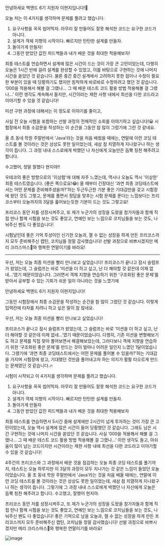 안녕하세요 백엔드 6기 지원자 이현지입니다!💃

오늘 저는 이 4가지를 생각하며 문제를 풀려고 했습니다.
1. 요구사항을 꼭꼭 씹어먹자. 아무리 잘 만들어도 잘못 해석한 코드는 요구한 코드가 아니다.
2. 설계가 객체 지향의 시작이다. 빠르지만 탄탄한 설계를 만들자.
3. 돌아가게 만들자!
4. 그동안 받았던 값진 피드백들과 내가 배운 것을 최대한 적용해보자!

최종 테스트를 연습하면서 설계에 많은 시간이 드는 것이 가장 큰 고민이었는데, 다행히 오늘은 1시간 반에 걸려 설계를 완성할 수 있었고, 이를 바탕으로 구현하는 것에 나머지 시간을 쏟았던 것 같습니다. 
물론 중간 중간 설계에서 고려하지 못한 점이나 수정이 필요한 부분이 있을 때 당황하기도 했지만 침착하게 바로바로 수정하려고 했던 것 같습니다.
‘000을 적용해서 해볼 걸 그랬나… 그 때 배운 테스트 코드 활용 방법 적용해볼 걸 그랬나…’ 이런 생각도 계속해서 들지만, 시간이라는 제한 사항 내에서 최선을 다한 코드라고 이야기할 수 있을 것 같습니다!


미션 구현 과정에 대해서는 이 정도로 이야기를 줄이고, 


사실 전 오늘 시험을 포함하는 선발 과정의 전체적인 소회를 이야기하고 싶습니다!😀
시험장에서 최종 소감문을 작성하는 이 순간을 그동안 참 많이 그렸기에 그런 것 같네요.

올 초 동네 학원 주말반에서 ‘Java’라는 것을 처음 배웠을 때에는, 연말에 이런 코딩 테스트를 볼 것이라는 것은 상상도 못한 일이었는데, 
새삼 참 치열하게 지나왔구나 하는 생각이 듭니다. 그 과정 내내 스스로에게 박했던 나 자신에게 오늘만은 듬뿍 칭찬 해주려고 합니다. 

수고했어, 정말 잘했다 현지야!!

우테코의 좋은 방향으로의 '이상함'에 대해 자주 느꼈는데, 역시나 오늘도 역시 '이상한' 최종 테스트였습니다. (좋은 쪽으로요!😂)
올 때부터 긴장대신 ‘과연 최종 코딩테스트에서는 어떤 문제를 준비해주셨을까?’하는 두근두근한 기분 좋은 기대감만을 갖고 시험장에 왔던 것도 그렇고,
문제를 풀면서 정답을 맞추는 시험 문제를 푼다는 느낌보다는 프리코스부터 오늘까지의 3달을 훑어보는듯한 기분이 드는 것도 그렇고요!

프리코스 동안 저를 성장시켜주고, 또 제가 누군가의 성장을 도왔을 참가자들과 함께 직접 만나 함께 시험을 보는 것도 좋았고,
연예인 보는 느낌으로 코치님들을 보는 것도, 
나눠주신 펜도 다 좋았습니다! 

시험날인데 좋은 기억 투성이인 신기한 오늘과, 잴 수 없는 성장을 하게 만든 프리코스까지 모두 준비해주신 캡틴, 코치님들 정말 감사했습니다! 
선발 과정으로 바쁘시겠지만 메리 크리스마스🎄와 행복한 연말이기를 바라요!


----


우선, 저는 오늘 최종 미션을 빨리 만나보고 싶었습니다!
프리코스가 끝나고 잠시 슬럼프가 왔었는데, 그 슬럼프는 바로 ‘미션을 더 하고 싶고, 난 더 해야할 것 같은데 이제 없네…’였기 때문이었습니다. 
그러면서 객체 지향을 연습하기 위한 ‘구조화된 좋은 문제’를 받아서 공부할 수 있는 기회가 쉬운 일이 아니라는 것을 느꼈기에 

안녕하세요 백엔드 6기 지원자 이현지입니다!

그동안 시험장에서 최종 소감문을 작성하는 순간을 참 많이 그렸던 것 같습니다. 이렇게 입력칸에 타자를 치려니 하고 싶은 말이 참 많네요.

우선, 저는 오늘 최종 미션을 빨리 만나보고 싶었습니다!

프리코스가 끝나고 잠시 슬럼프가 왔었는데, 그 슬럼프는 바로 ‘미션을 더 하고 싶고, 난 더 해야할 것 같은데 이제 없네…’였기 때문이었습니다. 다행히, 기존 미션을 변형해보기도 하고 문제를 직접 찾아 풀어보면서 해결해보았는데, 그러다보니 객체 지향을 연습하기 위한 ‘구조화된 좋은 문제’를 만드는 것이 얼마나 어려운 일인지 느꼈던 1달이었습니다.
그랬기에 ‘과연 최종 코딩테스트에서는 어떤 문제를 풀어볼 수 있을까?’하는 기대감을 가지며 시험장에 왔고, 기대했던 것만큼 풀어내고자 하는 의지가 활활 타오르게 만드는 문제였던 것 같습니다.🔥

시험이 시작되고 이 4가지를 생각하며 문제를 풀려고 했습니다.
1. 요구사항을 꼭꼭 씹어먹자. 아무리 잘 만들어도 잘못 해석한 코드는 요구한 코드가 아니다.
2. 설계가 객체 지향의 시작이다. 빠르지만 탄탄한 설계를 만들자.
3. 돌아가게 만들자
4. 그동안 받았던 값진 피드백들과 내가 배운 것을 최대한 적용해보자

최종 테스트를 연습하면서 5시간 중에 설계에만 2시간이 넘게 투자하는 것이 가장 큰 고민이었는데, 오늘 역시 설계에 많은 시간이 들어 당황했던 것 같습니다.
그래도 남은 시간 구현하는 것에 나머지 시간을 쏟았던 것 같습니다. 사실 ‘000을 적용해서 해볼 걸 그랬나… 그 때 배운 테스트 코드 활용 방법 적용해볼 걸 그랬나…’ 이런 생각도 들고, 아쉬움이 많이 남는 코드이지만 시간이라는 제한 사항 내에 최선을 다한 코드라고 이야기할 수 있을 것 같습니다!

4주간의 프리코스와 그 과정에서 배운 것을 점검하는 오늘 최종 코딩 테스트를 풀기까지,
테스트는 오늘 하루지만 이 3달의 과정이 모두 지나가는 것 같은 느낌이 들었던 오늘이었습니다.
올 초 동네 학원 주말반에서 ‘Java’라는 것을 처음 배울 때에는, 
연말에 이런 코딩 테스트를 볼 것이라는 것은 상상도 못한 일이었는데, 새삼 참 치열하게 지나왔구나 하는 생각이 듭니다. 그렇기에 그 과정 내내 스스로에게 박했던 나 자신에게 오늘은 듬뿍 칭찬 해주려고 합니다. 수고했고, 잘했어 현지야.

프리코스 동안 저를 성장시켜주고, 또 제가 누군가의 성장을 도왔을 참가자들과 함께 직접 만나 함께 시험을 보는 것도 좋았고, 연예인 보는 느낌으로 코치님들을 보는 것도, 나눠주신 펜도 다 좋았습니다! 좋은 기억으로 남을 오늘과, 잴 수 없는 성장을 하게 만든 프리코스까지 모두 준비해주신 캡틴, 코치님들 정말 감사했습니다! 선발 과정으로 바쁘시겠지만 메리 크리스마스🎄와 행복한 연말이기를 바라요!


![image](https://github.com/skylar1220/wootech-final-test-study/assets/110809927/ddab4383-12da-4c4e-8463-6f82d869aae2)
